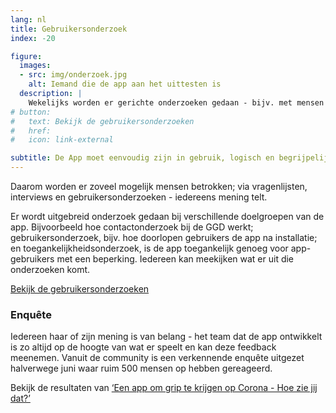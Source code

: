 ```yaml
---
lang: nl
title: Gebruikersonderzoek
index: -20

figure:
  images:
  - src: img/onderzoek.jpg
    alt: Iemand die de app aan het uittesten is
  description: |
    Wekelijks worden er gerichte onderzoeken gedaan - bijv. met mensen die motorisch beperkt zijn. De inzichten worden gedeeld en meegenomen in de ontwikkeling van de App en communicatie over de App.
# button:
#   text: Bekijk de gebruikersonderzoeken
#   href: 
#   icon: link-external

subtitle: De App moet eenvoudig zijn in gebruik, logisch en begrijpelijkvoor iedereen.
---
```

Daarom worden er zoveel mogelijk mensen betrokken; via vragenlijsten,
interviews en gebruikersonderzoeken - iedereens mening telt.

Er wordt uitgebreid onderzoek gedaan bij verschillende doelgroepen van de
app. Bijvoorbeeld hoe contactonderzoek bij de GGD werkt; gebruikersonderzoek,
bijv. hoe doorlopen gebruikers de app na installatie; en
toegankelijkheidsonderzoek, is de app toegankelijk genoeg voor app-gebruikers
met een beperking. Iedereen kan meekijken wat er uit die onderzoeken komt.

[Bekijk de gebruikersonderzoeken](https://github.com/minvws/nl-covid19-notification-app-design#overzicht)


### Enquête

Iedereen haar of zijn mening is van belang - het team dat de app ontwikkelt is
zo altijd op de hoogte van wat er speelt en kan deze feedback meenemen.  Vanuit
de community is een verkennende enquête uitgezet halverwege juni waar ruim 500
mensen op hebben gereageerd. 

Bekijk de resultaten van [‘Een app om grip te krijgen op Corona - Hoe zie
jij dat?’](https://www.dropbox.com/s/kmeomop89hd9kkl/Resultaten%20-%20Enqu%C3%AAte%20-Een%20app%20om%20grip%20te%20krijgen%20op%20Corona%20-%20Hoe%20zie%20jij%20dat_.pdf?dl=0)
